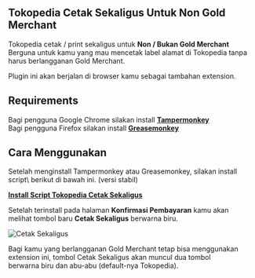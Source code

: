 ## Tokopedia Cetak Sekaligus Untuk Non Gold Merchant

Tokopedia cetak / print sekaligus untuk **Non / Bukan Gold Merchant**\
Berguna untuk kamu yang mau mencetak label alamat di Tokopedia tanpa harus berlangganan Gold Merchant.

Plugin ini akan berjalan di browser kamu sebagai tambahan extension.

## Requirements
Bagi pengguna Google Chrome silakan install [**Tampermonkey**](https://chrome.google.com/webstore/detail/tampermonkey/dhdgffkkebhmkfjojejmpbldmpobfkfo?hl=id)\
Bagi pengguna Firefox silakan install [**Greasemonkey**](https://addons.mozilla.org/en-US/firefox/addon/greasemonkey/)

## Cara Menggunakan
Setelah menginstall Tampermonkey atau Greasemonkey, silakan install script\ berikut di bawah ini. (versi stabil)

[**Install Script Tokopedia Cetak Sekaligus**](https://greasyfork.org/id/scripts/39660-tokopedia-cetak-sekaligus)

Setelah terinstall pada halaman **Konfirmasi Pembayaran** kamu akan\
melihat tombol baru **Cetak Sekaligus** berwarna biru.

![Cetak Sekaligus](https://github.com/rendy1287/tokopedia-cetak-sekaligus/raw/master/gambar/cetak.png)

Bagi kamu yang berlangganan Gold Merchant tetap bisa menggunakan\
extension ini, tombol Cetak Sekaligus akan muncul dua tombol\
berwarna biru dan abu-abu (default-nya Tokopedia).